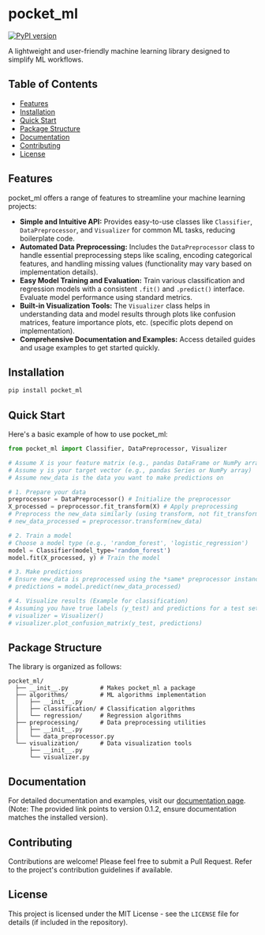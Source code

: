 # pocket_ml

[![PyPI version](https://badge.fury.io/py/pocket-ml.svg)](https://badge.fury.io/py/pocket-ml)

A lightweight and user-friendly machine learning library designed to simplify ML workflows.

## Table of Contents

- [Features](#features)
- [Installation](#installation)
- [Quick Start](#quick-start)
- [Package Structure](#package-structure)
- [Documentation](#documentation)
- [Contributing](#contributing)
- [License](#license)

## Features

pocket_ml offers a range of features to streamline your machine learning projects:

-   **Simple and Intuitive API:** Provides easy-to-use classes like `Classifier`, `DataPreprocessor`, and `Visualizer` for common ML tasks, reducing boilerplate code.
-   **Automated Data Preprocessing:** Includes the `DataPreprocessor` class to handle essential preprocessing steps like scaling, encoding categorical features, and handling missing values (functionality may vary based on implementation details).
-   **Easy Model Training and Evaluation:** Train various classification and regression models with a consistent `.fit()` and `.predict()` interface. Evaluate model performance using standard metrics.
-   **Built-in Visualization Tools:** The `Visualizer` class helps in understanding data and model results through plots like confusion matrices, feature importance plots, etc. (specific plots depend on implementation).
-   **Comprehensive Documentation and Examples:** Access detailed guides and usage examples to get started quickly.

## Installation

```bash
pip install pocket_ml
```

## Quick Start

Here's a basic example of how to use pocket_ml:

```python
from pocket_ml import Classifier, DataPreprocessor, Visualizer

# Assume X is your feature matrix (e.g., pandas DataFrame or NumPy array)
# Assume y is your target vector (e.g., pandas Series or NumPy array)
# Assume new_data is the data you want to make predictions on

# 1. Prepare your data
preprocessor = DataPreprocessor() # Initialize the preprocessor
X_processed = preprocessor.fit_transform(X) # Apply preprocessing
# Preprocess the new_data similarly (using transform, not fit_transform)
# new_data_processed = preprocessor.transform(new_data)

# 2. Train a model
# Choose a model type (e.g., 'random_forest', 'logistic_regression')
model = Classifier(model_type='random_forest')
model.fit(X_processed, y) # Train the model

# 3. Make predictions
# Ensure new_data is preprocessed using the *same* preprocessor instance
# predictions = model.predict(new_data_processed)

# 4. Visualize results (Example for classification)
# Assuming you have true labels (y_test) and predictions for a test set
# visualizer = Visualizer()
# visualizer.plot_confusion_matrix(y_test, predictions)
```

## Package Structure

The library is organized as follows:

```
pocket_ml/
  ├── __init__.py         # Makes pocket_ml a package
  ├── algorithms/         # ML algorithms implementation
  │   ├── __init__.py
  │   ├── classification/ # Classification algorithms
  │   └── regression/     # Regression algorithms
  ├── preprocessing/      # Data preprocessing utilities
  │   ├── __init__.py
  │   └── data_preprocessor.py
  └── visualization/      # Data visualization tools
      ├── __init__.py
      └── visualizer.py
```

## Documentation

For detailed documentation and examples, visit our [documentation page](https://pypi.org/project/pocket-ml/). (Note: The provided link points to version 0.1.2, ensure documentation matches the installed version).

## Contributing

Contributions are welcome! Please feel free to submit a Pull Request. Refer to the project's contribution guidelines if available.

## License

This project is licensed under the MIT License - see the `LICENSE` file for details (if included in the repository).
